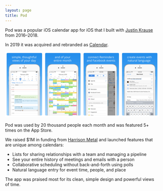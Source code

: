 ```yaml
---
layout: page
title: Pod
---
```

Pod was a popular iOS calendar app for iOS that I built with [Justin Krause](https://justinkrause.biz) from 2016–2018.

In 2019 it was acquired and rebranded as [Calendar](https://itunes.apple.com/us/app/calendar/id1113106806?mt=8).

<img class="large" src="images/screenshots.png" />


Pod was used by 20 thousand people each month and was featured 5+ times on the App Store.

We raised $1M in funding from [Harrison Metal](https://www.harrisonmetal.com) and launched features that are unique among calendars:
* Lists for sharing relationships with a team and managing a pipeline
* See your entire history of meetings and emails with a person
* Collaborative scheduling without back-and-forth using polls
* Natural language entry for event time, people, and place

The app was praised most for its clean, simple design and powerful views of time.
